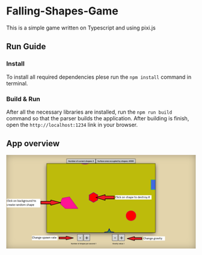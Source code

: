 # Falling-Shapes-Game
This is a simple game written on Typescript and using pixi.js

<h2>Run Guide</h2>
<h3>Install</h3>
To install all required dependencies plese run the <code>npm install</code> command in terminal.
<h3>Build & Run</h3>
After all the necessary libraries are installed, run the <code>npm run build</code> command so that the parser builds the application.
After building is finish, open the <code>http://localhost:1234</code> link in your browser.

<h2>App overview</h2>
<img src="assets/img/demo.png">